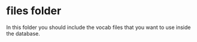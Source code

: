 # files folder

In this folder you should include the vocab files that you want to use inside the database.
